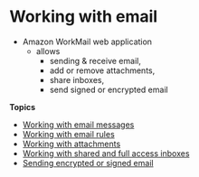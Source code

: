# Working with email<a name="email_overview"></a>

* Amazon WorkMail web application
  * allows
    * sending & receive email,
    * add or remove attachments,
    * share inboxes,
    * send signed or encrypted email

**Topics**
+ [Working with email messages](email-messages.md)
+ [Working with email rules](email-rules.md)
+ [Working with attachments](email-attachments.md)
+ [Working with shared and full access inboxes](shared-inboxes.md)
+ [Sending encrypted or signed email](send_encrypted_email.md)